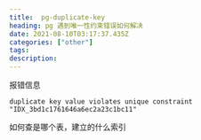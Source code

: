 ```yaml
---
title:  pg-duplicate-key
heading: pg 遇到唯一性约束错误如何解决
date: 2021-08-10T03:17:37.435Z
categories: ["other"]
tags: 
description: 
---
```


报错信息
```
duplicate key value violates unique constraint "IDX_3bd1c1761646a6ec2a23c1bc11"
```

如何查是哪个表，建立的什么索引




